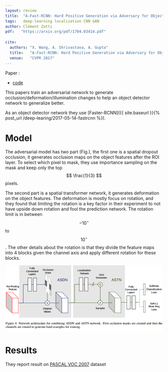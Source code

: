 ```yaml
---
layout: review
title:  "A-Fast-RCNN: Hard Positive Generation via Adversary for Object Detection"
tags:   deep-learning localization CNN GAN
author: Clément Zotti
pdf:   "https://arxiv.org/pdf/1704.03414.pdf"

cite:
  authors: "X. Wang, A. Shrivastava, A. Gupta"
  title:   "A-Fast-RCNN: Hard Positive Generation via Adversary for Object Detection"
  venue:   "CVPR 2017"
---
```


Paper :
   - [code](https://github.com/xiaolonw/adversarial-frcnn)

This papers train an adversarial network to generate occlusion/deformation/illumination changes to help an object detector network to generalize better.

As an object detector network they use [Faster-RCNN]({{ site.baseurl }}{% post_url /deep-learing/2017-05-14-fastrcnn %}).

# Model

The adversarial model has two part (Fig.), the first one is a spatial dropout occlusion, it generates occlusion maps on the object features after the ROI layer.
To select which pixel to mask, they use importance sampling on the mask and keep only the top $$ \frac{1}{3} $$ pixels.

The second part is a spatial transformer network, it generates deformation on the object features. The deformation is mostly focus on rotation, and they found that limiting the rotation is a key factor in their experiment to not have upside down rotation and fool the prediction network. The rotation limit is in between $$ -10^\circ $$ to $$ 10^\circ $$. The other details about the rotation is that they divide the feature maps into 4 blocks given the channel axis and apply different rotation for these blocks.

<div align="middle">
     <img src="/deep-learning/images/afrcnn/network.png"/>
</div>

# Results

They report result on [PASCAL VOC 2007](http://host.robots.ox.ac.uk/pascal/VOC/voc2007/) dataset
